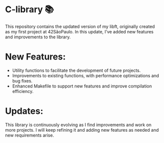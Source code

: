 # C-library 📚

This repository contains the updated version of my libft, originally created as my first project at 42SãoPaulo. In this update, I’ve added new features and improvements to the library.

# New Features:
- Utility functions to facilitate the development of future projects.
- Improvements to existing functions, with performance optimizations and bug fixes.
- Enhanced Makefile to support new features and improve compilation efficiency.

# Updates: 
This library is continuously evolving as I find improvements and work on more projects. I will keep refining it and adding new features as needed and new requirements arise.
